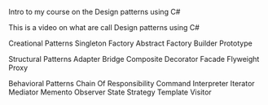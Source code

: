 Intro to my course on the Design patterns using C#

This is a video on what are call Design patterns using C#

Creational Patterns 
Singleton
Factory
Abstract Factory
Builder
Prototype

Structural Patterns 
Adapter
Bridge
Composite
Decorator
Facade
Flyweight
Proxy

Behavioral Patterns 
Chain Of Responsibility
Command
Interpreter
Iterator
Mediator
Memento
Observer
State
Strategy
Template
Visitor
